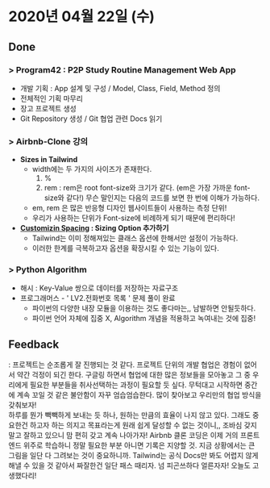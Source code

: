 # 2020년 04월 22일 (수) 

## Done

### > Program42 : P2P Study Routine Management Web App

- 개발 기획 : App 설계 및 구성 / Model, Class, Field, Method 정의
- 전체적인 기획 마무리
- 장고 프로젝트 생성
- Git Repository 생성 / Git 협업 관련 Docs 읽기

### > Airbnb-Clone 강의

- **Sizes in Tailwind**
  - width에는 두 가지의 사이즈가 존재한다.
    1. %
    2. rem : rem은 root font-size와 크기가 같다. (em은 가장 가까운 font-size와 같다!)
       무슨 말인지는 다음의 코드를 보면 한 번에 이해가 가능하다.
  - em, rem 은 많은 반응형 디자인 웹사이트들이 사용하는 측정 단위!
  - 우리가 사용하는 단위가 Font-size에 비례하게 되기 때문에 편리하다!
- **[Customizin Spacing](https://tailwindcss.com/docs/customizing-spacing/#app) : Sizing Option 추가하기**
  - Tailwind는 이미 정해져있는 클래스 옵션에 한해서만 설정이 가능하다.
  - 이러한 한계를 극복하고자 옵션을 확장시킬 수 있는 기능이 있다.

### > Python Algorithm

- 해시 : Key-Value 쌍으로 데이터를 저장하는 자료구조
- 프로그래머스 - ' LV2.전화번호 목록 ' 문제 풀이 완료
  - 파이썬의 다양한 내장 모듈을 이용하는 것도 좋다마는,, 남발하면 안될듯하다.
  - 파이썬 언어 자체에 집중 X, Algorithm 개념을 적용하고 녹여내는 것에 집중!

## Feedback

: 프로젝트는 순조롭게 잘 진행되는 것 같다. 프로젝트 단위의 개발 협업은 경험이 없어서 약간 걱정이 되긴 한다. 구글링 하면서 협업에 대한 많은 정보들을 모아놓고 그 중 우리에게 필요한 부분들을 취사선택하는 과정이 필요할 듯 싶다. 무턱대고 시작하면 중간에 계속 꼬일 것 같은 불안함이 자꾸 엄습엄습한다. 많이 찾아보고 우리만의 협업 방식을 갖춰보자!  
 하루를 뭔가 빽빽하게 보내는 듯 하나, 원하는 만큼의 효율이 나지 않고 있다. 그래도 중요한건 하고자 하는 의지고 목표라는게 원래 쉽게 달성할 수 없는 것이니,, 조바심 갖지 말고 잘하고 있으니 맘 편히 갖고 계속 나아가자! Airbnb 클론 코딩은 이제 거의 프론트엔드 위주로 학습하니 정말 필요한 부분 아니면 기록은 지양할 것. 지금 상황에서는 큰 그림을 일단 다 그려보는 것이 중요하니까. Tailwind는 공식 Docs만 봐도 어렵지 않게 해낼 수 있을 것 같아서 짜잘한건 일단 패스 때리자. 넘 피곤쓰하다 얼른자자! 오늘도 고생했다리!